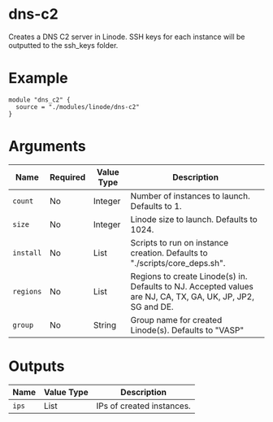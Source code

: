 # dns-c2

Creates a DNS C2 server in Linode. SSH keys for each instance will be outputted to the ssh_keys folder.

# Example

```hcl
module "dns_c2" {
  source = "./modules/linode/dns-c2"
}
```

# Arguments

| Name                      | Required | Value Type | Description
|---------------------------| -------- | ---------- | -----------
|`count`                    | No       | Integer    | Number of instances to launch. Defaults to 1.
|`size`                     | No       | Integer    | Linode size to launch. Defaults to 1024.
|`install`                  | No       | List       | Scripts to run on instance creation. Defaults to "./scripts/core_deps.sh".
|`regions`                  | No       | List       | Regions to create Linode(s) in. Defaults to NJ. Accepted values are NJ, CA, TX, GA, UK, JP, JP2, SG and DE.
|`group`                    | No       | String     | Group name for created Linode(s). Defaults to "VASP"

# Outputs

| Name                      | Value Type | Description
|---------------------------| ---------- | -----------
|`ips`                      | List       | IPs of created instances.
